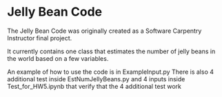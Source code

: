 Jelly Bean Code
========

The Jelly Bean Code was originally created as a Software Carpentry
Instructor final project. 

It currently contains one class that estimates the number of jelly 
beans in the world based on a few variables.

An example of how to use the code is in ExampleInput.py
There is also 4 additional test inside EstNumJellyBeans.py and 4 inputs inside Test_for_HW5.ipynb that verify that the 4 additional test work 
